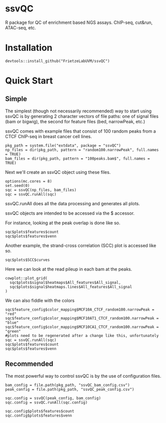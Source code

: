 # ssvQC
R package for QC of enrichment based NGS assays.  ChIP-seq, cut&amp;run, ATAC-seq, etc.

# Installation
```
devtools::install_github("FrietzeLabUVM/ssvQC")
```

# Quick Start

## Simple 
The simplest (though not necessarily recommended) way to start using ssvQC is by generating 2 character vectors of file paths: one of signal files (bam or bigwig), the second for feature files (bed, narrowPeak, etc.)

ssvQC comes with example files that consist of 100 random peaks from a CTCF ChIP-seq in breast cancer cell lines.

```
pkg_path = system.file("extdata", package = "ssvQC")
np_files = dir(pkg_path, pattern = "random100.narrowPeak", full.names = TRUE)
bam_files = dir(pkg_path, pattern = "100peaks.bam$", full.names = TRUE)
```

Next we'll create an ssvQC object using these files.

```
options(mc.cores = 8)
set.seed(0)
sqc = ssvQC(np_files, bam_files)
sqc = ssvQC.runAll(sqc)
```

ssvQC.runAll does all the data processing and generates all plots.  

ssvQC objects are intended to be accessed via the $ accessor.  

For instance, looking at the peak overlap is done like so.

```
sqc$plots$features$count
sqc$plots$features$venn
```

Another example, the strand-cross correlation (SCC) plot is accessed like so.

```
sqc$plots$SCC$curves
```

Here we can look at the read pileup in each bam at the peaks.

```
cowplot::plot_grid(
  sqc$plots$signal$heatmaps$All_features$All_signal,
  sqc$plots$signal$heatmaps.lines$All_features$All_signal
)
```

We can also fiddle with the colors

```
sqc$feature_config$color_mapping$MCF10A_CTCF_random100.narrowPeak = "red"
sqc$feature_config$color_mapping$MCF10AT1_CTCF_random100.narrowPeak = "blue"
sqc$feature_config$color_mapping$MCF10CA1_CTCF_random100.narrowPeak = "green"
#plots need to be regenerated after a change like this, unfortunately
sqc = ssvQC.runAll(sqc)
sqc$plots$features$count
sqc$plots$features$venn
```

## Recommended

The most powerful way to control ssvQC is by the use of configuration files.

```
bam_config = file.path(pkg_path, "ssvQC_bam_config.csv")
peak_config = file.path(pkg_path, "ssvQC_peak_config.csv")

sqc.config = ssvQC(peak_config, bam_config)
sqc.config = ssvQC.runAll(sqc.config)

sqc.config$plots$features$count
sqc.config$plots$features$venn
```